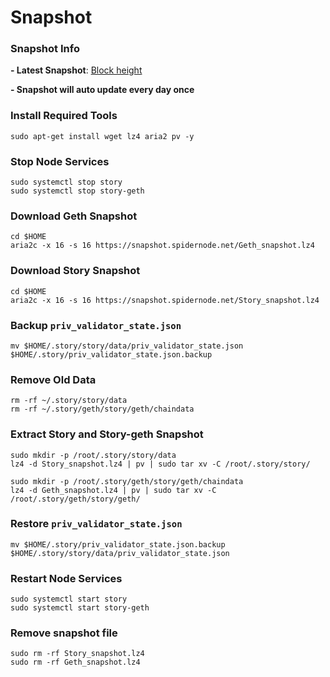 # Snapshot
### Snapshot Info
**- Latest Snapshot**: [Block height](https://snapshot.spidernode.net/block_height.txt)

**- Snapshot will auto update every day once**
### Install Required Tools
```
sudo apt-get install wget lz4 aria2 pv -y
```
### Stop Node Services
```
sudo systemctl stop story
sudo systemctl stop story-geth
```
### Download Geth Snapshot
```
cd $HOME
aria2c -x 16 -s 16 https://snapshot.spidernode.net/Geth_snapshot.lz4
```
### Download Story Snapshot
```
cd $HOME
aria2c -x 16 -s 16 https://snapshot.spidernode.net/Story_snapshot.lz4
```
### Backup `priv_validator_state.json`
```
mv $HOME/.story/story/data/priv_validator_state.json $HOME/.story/priv_validator_state.json.backup
```
### Remove Old Data
```
rm -rf ~/.story/story/data
rm -rf ~/.story/geth/story/geth/chaindata
```
### Extract Story and Story-geth Snapshot
```
sudo mkdir -p /root/.story/story/data
lz4 -d Story_snapshot.lz4 | pv | sudo tar xv -C /root/.story/story/
```
```
sudo mkdir -p /root/.story/geth/story/geth/chaindata
lz4 -d Geth_snapshot.lz4 | pv | sudo tar xv -C /root/.story/geth/story/geth/
```
### Restore `priv_validator_state.json`
```
mv $HOME/.story/priv_validator_state.json.backup $HOME/.story/story/data/priv_validator_state.json
```
### Restart Node Services
```
sudo systemctl start story
sudo systemctl start story-geth
```
### Remove snapshot file
```
sudo rm -rf Story_snapshot.lz4
sudo rm -rf Geth_snapshot.lz4
```
